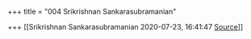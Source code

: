 +++
title = "004 Srikrishnan Sankarasubramanian"

+++
[[Srikrishnan Sankarasubramanian	2020-07-23, 16:41:47 [Source](https://groups.google.com/g/samskrita/c/rmtTd6oN3uo)]]




